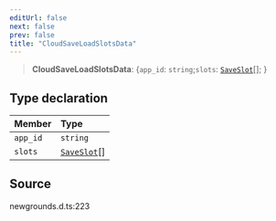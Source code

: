 ```yaml
---
editUrl: false
next: false
prev: false
title: "CloudSaveLoadSlotsData"
---
```


> **CloudSaveLoadSlotsData**: \{`app_id`: `string`;`slots`: [`SaveSlot`](/api/type-aliases/saveslot/)[];  }

## Type declaration

| Member | Type |
| :------ | :------ |
| `app_id` | `string` |
| `slots` | [`SaveSlot`](/api/type-aliases/saveslot/)[] |

## Source

newgrounds.d.ts:223

